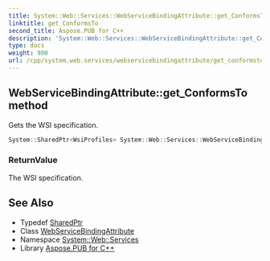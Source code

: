 ```yaml
---
title: System::Web::Services::WebServiceBindingAttribute::get_ConformsTo method
linktitle: get_ConformsTo
second_title: Aspose.PUB for C++
description: 'System::Web::Services::WebServiceBindingAttribute::get_ConformsTo method. Gets the WSI specification in C++.'
type: docs
weight: 900
url: /cpp/system.web.services/webservicebindingattribute/get_conformsto/
---
```

## WebServiceBindingAttribute::get_ConformsTo method


Gets the WSI specification.

```cpp
System::SharedPtr<WsiProfiles> System::Web::Services::WebServiceBindingAttribute::get_ConformsTo()
```


### ReturnValue

The WSI specification.

## See Also

* Typedef [SharedPtr](../../../system/sharedptr/)
* Class [WebServiceBindingAttribute](../)
* Namespace [System::Web::Services](../../)
* Library [Aspose.PUB for C++](../../../)
